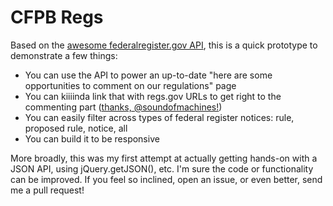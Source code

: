 CFPB Regs
=========

Based on the [awesome federalregister.gov API](https://www.federalregister.gov/blog/learn/developers), this is a quick prototype to demonstrate a few things:

* You can use the API to power an up-to-date "here are some opportunities to comment on our regulations" page
* You can kiiiinda link that with regs.gov URLs to get right to the commenting part ([thanks, @soundofmachines!](https://twitter.com/soundofmachines/status/148179236543397888))
* You can easily filter across types of federal register notices: rule, proposed rule, notice, all
* You can build it to be responsive

More broadly, this was my first attempt at actually getting hands-on with a JSON API, using jQuery.getJSON(), etc. I'm sure the code or functionality can be improved. If you feel so inclined, open an issue, or even better, send me a pull request!
